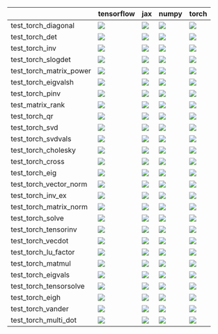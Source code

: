 |                         | tensorflow                                                                                                                                                                             | jax                                                                                                                                                                                    | numpy                                                                                                                                                                                  | torch                                                                                                                                                                                  |
|:------------------------|:---------------------------------------------------------------------------------------------------------------------------------------------------------------------------------------|:---------------------------------------------------------------------------------------------------------------------------------------------------------------------------------------|:---------------------------------------------------------------------------------------------------------------------------------------------------------------------------------------|:---------------------------------------------------------------------------------------------------------------------------------------------------------------------------------------|
| test_torch_diagonal     | <a href="https://github.com/unifyai/ivy/actions/runs/3590800001" rel="noopener noreferrer" target="_blank"><img src=https://img.shields.io/badge/-failure-red></a>                     | <a href="https://github.com/unifyai/ivy/actions/runs/3590800001" rel="noopener noreferrer" target="_blank"><img src=https://img.shields.io/badge/-failure-red></a>                     | <a href="https://github.com/unifyai/ivy/actions/runs/3590800001" rel="noopener noreferrer" target="_blank"><img src=https://img.shields.io/badge/-failure-red></a>                     | <a href="https://github.com/unifyai/ivy/actions/runs/3590800001" rel="noopener noreferrer" target="_blank"><img src=https://img.shields.io/badge/-failure-red></a>                     |
| test_torch_det          | <a href="https://github.com/unifyai/ivy/actions/runs/4623034805/jobs/8176439398" rel="noopener noreferrer" target="_blank"><img src=https://img.shields.io/badge/-failure-red></a>     | <a href="https://github.com/unifyai/ivy/actions/runs/4623034805/jobs/8176439398" rel="noopener noreferrer" target="_blank"><img src=https://img.shields.io/badge/-failure-red></a>     | <a href="https://github.com/unifyai/ivy/actions/runs/4623034805/jobs/8176439398" rel="noopener noreferrer" target="_blank"><img src=https://img.shields.io/badge/-failure-red></a>     | <a href="https://github.com/unifyai/ivy/actions/runs/4623034805/jobs/8176439398" rel="noopener noreferrer" target="_blank"><img src=https://img.shields.io/badge/-failure-red></a>     |
| test_torch_inv          | <a href="https://github.com/unifyai/ivy/actions/runs/4623034805/jobs/8176439398" rel="noopener noreferrer" target="_blank"><img src=https://img.shields.io/badge/-failure-red></a>     | <a href="https://github.com/unifyai/ivy/actions/runs/4623034805/jobs/8176439398" rel="noopener noreferrer" target="_blank"><img src=https://img.shields.io/badge/-failure-red></a>     | <a href="https://github.com/unifyai/ivy/actions/runs/4623034805/jobs/8176439398" rel="noopener noreferrer" target="_blank"><img src=https://img.shields.io/badge/-failure-red></a>     | <a href="https://github.com/unifyai/ivy/actions/runs/4623034805/jobs/8176439398" rel="noopener noreferrer" target="_blank"><img src=https://img.shields.io/badge/-failure-red></a>     |
| test_torch_slogdet      | <a href="https://github.com/unifyai/ivy/actions/runs/4623034805/jobs/8176439398" rel="noopener noreferrer" target="_blank"><img src=https://img.shields.io/badge/-failure-red></a>     | <a href="https://github.com/unifyai/ivy/actions/runs/4623034805/jobs/8176439398" rel="noopener noreferrer" target="_blank"><img src=https://img.shields.io/badge/-failure-red></a>     | <a href="https://github.com/unifyai/ivy/actions/runs/4623034805/jobs/8176439398" rel="noopener noreferrer" target="_blank"><img src=https://img.shields.io/badge/-failure-red></a>     | <a href="https://github.com/unifyai/ivy/actions/runs/4623034805/jobs/8176439398" rel="noopener noreferrer" target="_blank"><img src=https://img.shields.io/badge/-failure-red></a>     |
| test_torch_matrix_power | <a href="https://github.com/unifyai/ivy/actions/runs/4623034805/jobs/8176439398" rel="noopener noreferrer" target="_blank"><img src=https://img.shields.io/badge/-failure-red></a>     | <a href="https://github.com/unifyai/ivy/actions/runs/4623034805/jobs/8176439398" rel="noopener noreferrer" target="_blank"><img src=https://img.shields.io/badge/-failure-red></a>     | <a href="https://github.com/unifyai/ivy/actions/runs/4623034805/jobs/8176439398" rel="noopener noreferrer" target="_blank"><img src=https://img.shields.io/badge/-failure-red></a>     | <a href="https://github.com/unifyai/ivy/actions/runs/4623034805/jobs/8176439398" rel="noopener noreferrer" target="_blank"><img src=https://img.shields.io/badge/-failure-red></a>     |
| test_torch_eigvalsh     | <a href="https://github.com/unifyai/ivy/actions/runs/4623034805/jobs/8176439398" rel="noopener noreferrer" target="_blank"><img src=https://img.shields.io/badge/-success-success></a> | <a href="https://github.com/unifyai/ivy/actions/runs/4623034805/jobs/8176439398" rel="noopener noreferrer" target="_blank"><img src=https://img.shields.io/badge/-success-success></a> | <a href="https://github.com/unifyai/ivy/actions/runs/4623034805/jobs/8176439398" rel="noopener noreferrer" target="_blank"><img src=https://img.shields.io/badge/-success-success></a> | <a href="https://github.com/unifyai/ivy/actions/runs/4623034805/jobs/8176439398" rel="noopener noreferrer" target="_blank"><img src=https://img.shields.io/badge/-success-success></a> |
| test_torch_pinv         | <a href="https://github.com/unifyai/ivy/actions/runs/4623034805/jobs/8176439398" rel="noopener noreferrer" target="_blank"><img src=https://img.shields.io/badge/-success-success></a> | <a href="https://github.com/unifyai/ivy/actions/runs/4623034805/jobs/8176439398" rel="noopener noreferrer" target="_blank"><img src=https://img.shields.io/badge/-success-success></a> | <a href="https://github.com/unifyai/ivy/actions/runs/4623034805/jobs/8176439398" rel="noopener noreferrer" target="_blank"><img src=https://img.shields.io/badge/-failure-red></a>     | <a href="https://github.com/unifyai/ivy/actions/runs/4623034805/jobs/8176439398" rel="noopener noreferrer" target="_blank"><img src=https://img.shields.io/badge/-success-success></a> |
| test_matrix_rank        | <a href="https://github.com/unifyai/ivy/actions/runs/4623034805/jobs/8176439398" rel="noopener noreferrer" target="_blank"><img src=https://img.shields.io/badge/-failure-red></a>     | <a href="https://github.com/unifyai/ivy/actions/runs/4623034805/jobs/8176439398" rel="noopener noreferrer" target="_blank"><img src=https://img.shields.io/badge/-failure-red></a>     | <a href="https://github.com/unifyai/ivy/actions/runs/4623034805/jobs/8176439398" rel="noopener noreferrer" target="_blank"><img src=https://img.shields.io/badge/-failure-red></a>     | <a href="https://github.com/unifyai/ivy/actions/runs/4623034805/jobs/8176439398" rel="noopener noreferrer" target="_blank"><img src=https://img.shields.io/badge/-failure-red></a>     |
| test_torch_qr           | <a href="https://github.com/unifyai/ivy/actions/runs/4623034805/jobs/8176439398" rel="noopener noreferrer" target="_blank"><img src=https://img.shields.io/badge/-failure-red></a>     | <a href="https://github.com/unifyai/ivy/actions/runs/4623034805/jobs/8176439398" rel="noopener noreferrer" target="_blank"><img src=https://img.shields.io/badge/-failure-red></a>     | <a href="https://github.com/unifyai/ivy/actions/runs/4623034805/jobs/8176439398" rel="noopener noreferrer" target="_blank"><img src=https://img.shields.io/badge/-failure-red></a>     | <a href="https://github.com/unifyai/ivy/actions/runs/4623034805/jobs/8176439398" rel="noopener noreferrer" target="_blank"><img src=https://img.shields.io/badge/-failure-red></a>     |
| test_torch_svd          | <a href="null" rel="noopener noreferrer" target="_blank"><img src=https://img.shields.io/badge/-failure-red></a>                                                                       | <a href="https://github.com/unifyai/ivy/actions/runs/4623034805/jobs/8176439398" rel="noopener noreferrer" target="_blank"><img src=https://img.shields.io/badge/-failure-red></a>     | <a href="https://github.com/unifyai/ivy/actions/runs/4623034805/jobs/8176439398" rel="noopener noreferrer" target="_blank"><img src=https://img.shields.io/badge/-failure-red></a>     | <a href="https://github.com/unifyai/ivy/actions/runs/4623034805/jobs/8176439398" rel="noopener noreferrer" target="_blank"><img src=https://img.shields.io/badge/-failure-red></a>     |
| test_torch_svdvals      | <a href="https://github.com/unifyai/ivy/actions/runs/4623034805/jobs/8176439398" rel="noopener noreferrer" target="_blank"><img src=https://img.shields.io/badge/-success-success></a> | <a href="https://github.com/unifyai/ivy/actions/runs/4623034805/jobs/8176439398" rel="noopener noreferrer" target="_blank"><img src=https://img.shields.io/badge/-success-success></a> | <a href="https://github.com/unifyai/ivy/actions/runs/4623034805/jobs/8176439398" rel="noopener noreferrer" target="_blank"><img src=https://img.shields.io/badge/-success-success></a> | <a href="https://github.com/unifyai/ivy/actions/runs/4623034805/jobs/8176439398" rel="noopener noreferrer" target="_blank"><img src=https://img.shields.io/badge/-success-success></a> |
| test_torch_cholesky     | <a href="https://github.com/unifyai/ivy/actions/runs/4623034805/jobs/8176439398" rel="noopener noreferrer" target="_blank"><img src=https://img.shields.io/badge/-success-success></a> | <a href="https://github.com/unifyai/ivy/actions/runs/4623034805/jobs/8176439398" rel="noopener noreferrer" target="_blank"><img src=https://img.shields.io/badge/-success-success></a> | <a href="https://github.com/unifyai/ivy/actions/runs/4623034805/jobs/8176439398" rel="noopener noreferrer" target="_blank"><img src=https://img.shields.io/badge/-success-success></a> | <a href="https://github.com/unifyai/ivy/actions/runs/4623034805/jobs/8176439398" rel="noopener noreferrer" target="_blank"><img src=https://img.shields.io/badge/-success-success></a> |
| test_torch_cross        | <a href="null" rel="noopener noreferrer" target="_blank"><img src=https://img.shields.io/badge/-success-success></a>                                                                   | <a href="https://github.com/unifyai/ivy/actions/runs/4623034805/jobs/8176439398" rel="noopener noreferrer" target="_blank"><img src=https://img.shields.io/badge/-success-success></a> | <a href="https://github.com/unifyai/ivy/actions/runs/4623034805/jobs/8176439398" rel="noopener noreferrer" target="_blank"><img src=https://img.shields.io/badge/-success-success></a> | <a href="https://github.com/unifyai/ivy/actions/runs/4623034805/jobs/8176439398" rel="noopener noreferrer" target="_blank"><img src=https://img.shields.io/badge/-success-success></a> |
| test_torch_eig          | <a href="https://github.com/unifyai/ivy/actions/runs/4623034805/jobs/8176439398" rel="noopener noreferrer" target="_blank"><img src=https://img.shields.io/badge/-failure-red></a>     | <a href="https://github.com/unifyai/ivy/actions/runs/4623034805/jobs/8176439398" rel="noopener noreferrer" target="_blank"><img src=https://img.shields.io/badge/-failure-red></a>     | <a href="https://github.com/unifyai/ivy/actions/runs/4623034805/jobs/8176439398" rel="noopener noreferrer" target="_blank"><img src=https://img.shields.io/badge/-failure-red></a>     | <a href="https://github.com/unifyai/ivy/actions/runs/4623034805/jobs/8176439398" rel="noopener noreferrer" target="_blank"><img src=https://img.shields.io/badge/-failure-red></a>     |
| test_torch_vector_norm  | <a href="https://github.com/unifyai/ivy/actions/runs/4623034805/jobs/8176439398" rel="noopener noreferrer" target="_blank"><img src=https://img.shields.io/badge/-success-success></a> | <a href="https://github.com/unifyai/ivy/actions/runs/4623034805/jobs/8176439398" rel="noopener noreferrer" target="_blank"><img src=https://img.shields.io/badge/-success-success></a> | <a href="https://github.com/unifyai/ivy/actions/runs/4623034805/jobs/8176439398" rel="noopener noreferrer" target="_blank"><img src=https://img.shields.io/badge/-success-success></a> | <a href="https://github.com/unifyai/ivy/actions/runs/4623034805/jobs/8176439398" rel="noopener noreferrer" target="_blank"><img src=https://img.shields.io/badge/-success-success></a> |
| test_torch_inv_ex       | <a href="https://github.com/unifyai/ivy/actions/runs/4623034805/jobs/8176439398" rel="noopener noreferrer" target="_blank"><img src=https://img.shields.io/badge/-failure-red></a>     | <a href="https://github.com/unifyai/ivy/actions/runs/4623034805/jobs/8176439398" rel="noopener noreferrer" target="_blank"><img src=https://img.shields.io/badge/-failure-red></a>     | <a href="https://github.com/unifyai/ivy/actions/runs/4623034805/jobs/8176439398" rel="noopener noreferrer" target="_blank"><img src=https://img.shields.io/badge/-failure-red></a>     | <a href="https://github.com/unifyai/ivy/actions/runs/4623034805/jobs/8176439398" rel="noopener noreferrer" target="_blank"><img src=https://img.shields.io/badge/-failure-red></a>     |
| test_torch_matrix_norm  | <a href="null" rel="noopener noreferrer" target="_blank"><img src=https://img.shields.io/badge/-success-success></a>                                                                   | <a href="https://github.com/unifyai/ivy/actions/runs/4623034805/jobs/8176439398" rel="noopener noreferrer" target="_blank"><img src=https://img.shields.io/badge/-failure-red></a>     | <a href="https://github.com/unifyai/ivy/actions/runs/4623034805/jobs/8176439398" rel="noopener noreferrer" target="_blank"><img src=https://img.shields.io/badge/-failure-red></a>     | <a href="https://github.com/unifyai/ivy/actions/runs/4623034805/jobs/8176439398" rel="noopener noreferrer" target="_blank"><img src=https://img.shields.io/badge/-failure-red></a>     |
| test_torch_solve        | <a href="https://github.com/unifyai/ivy/actions/runs/4623034805/jobs/8176439398" rel="noopener noreferrer" target="_blank"><img src=https://img.shields.io/badge/-failure-red></a>     | <a href="https://github.com/unifyai/ivy/actions/runs/4623034805/jobs/8176439398" rel="noopener noreferrer" target="_blank"><img src=https://img.shields.io/badge/-failure-red></a>     | <a href="https://github.com/unifyai/ivy/actions/runs/4623034805/jobs/8176439398" rel="noopener noreferrer" target="_blank"><img src=https://img.shields.io/badge/-failure-red></a>     | <a href="https://github.com/unifyai/ivy/actions/runs/4623034805/jobs/8176439398" rel="noopener noreferrer" target="_blank"><img src=https://img.shields.io/badge/-failure-red></a>     |
| test_torch_tensorinv    | <a href="https://github.com/unifyai/ivy/actions/runs/4623034805/jobs/8176439398" rel="noopener noreferrer" target="_blank"><img src=https://img.shields.io/badge/-success-success></a> | <a href="https://github.com/unifyai/ivy/actions/runs/4623034805/jobs/8176439398" rel="noopener noreferrer" target="_blank"><img src=https://img.shields.io/badge/-success-success></a> | <a href="https://github.com/unifyai/ivy/actions/runs/4623034805/jobs/8176439398" rel="noopener noreferrer" target="_blank"><img src=https://img.shields.io/badge/-success-success></a> | <a href="https://github.com/unifyai/ivy/actions/runs/4623034805/jobs/8176439398" rel="noopener noreferrer" target="_blank"><img src=https://img.shields.io/badge/-success-success></a> |
| test_torch_vecdot       | <a href="https://github.com/unifyai/ivy/actions/runs/4623034805/jobs/8176439398" rel="noopener noreferrer" target="_blank"><img src=https://img.shields.io/badge/-failure-red></a>     | <a href="https://github.com/unifyai/ivy/actions/runs/4623034805/jobs/8176439398" rel="noopener noreferrer" target="_blank"><img src=https://img.shields.io/badge/-failure-red></a>     | <a href="https://github.com/unifyai/ivy/actions/runs/4623034805/jobs/8176439398" rel="noopener noreferrer" target="_blank"><img src=https://img.shields.io/badge/-failure-red></a>     | <a href="https://github.com/unifyai/ivy/actions/runs/4623034805/jobs/8176439398" rel="noopener noreferrer" target="_blank"><img src=https://img.shields.io/badge/-failure-red></a>     |
| test_torch_lu_factor    | <a href="https://github.com/unifyai/ivy/actions/runs/4623034805/jobs/8176439398" rel="noopener noreferrer" target="_blank"><img src=https://img.shields.io/badge/-failure-red></a>     | <a href="https://github.com/unifyai/ivy/actions/runs/4623034805/jobs/8176439398" rel="noopener noreferrer" target="_blank"><img src=https://img.shields.io/badge/-failure-red></a>     | <a href="https://github.com/unifyai/ivy/actions/runs/4623034805/jobs/8176439398" rel="noopener noreferrer" target="_blank"><img src=https://img.shields.io/badge/-failure-red></a>     | <a href="https://github.com/unifyai/ivy/actions/runs/4623034805/jobs/8176439398" rel="noopener noreferrer" target="_blank"><img src=https://img.shields.io/badge/-failure-red></a>     |
| test_torch_matmul       | <a href="null" rel="noopener noreferrer" target="_blank"><img src=https://img.shields.io/badge/-success-success></a>                                                                   | <a href="https://github.com/unifyai/ivy/actions/runs/4623034805/jobs/8176439398" rel="noopener noreferrer" target="_blank"><img src=https://img.shields.io/badge/-success-success></a> | <a href="https://github.com/unifyai/ivy/actions/runs/4623034805/jobs/8176439398" rel="noopener noreferrer" target="_blank"><img src=https://img.shields.io/badge/-success-success></a> | <a href="https://github.com/unifyai/ivy/actions/runs/4623034805/jobs/8176439398" rel="noopener noreferrer" target="_blank"><img src=https://img.shields.io/badge/-success-success></a> |
| test_torch_eigvals      | <a href="https://github.com/unifyai/ivy/actions/runs/4623034805/jobs/8176439398" rel="noopener noreferrer" target="_blank"><img src=https://img.shields.io/badge/-failure-red></a>     | <a href="https://github.com/unifyai/ivy/actions/runs/4623034805/jobs/8176439398" rel="noopener noreferrer" target="_blank"><img src=https://img.shields.io/badge/-failure-red></a>     | <a href="https://github.com/unifyai/ivy/actions/runs/4623034805/jobs/8176439398" rel="noopener noreferrer" target="_blank"><img src=https://img.shields.io/badge/-failure-red></a>     | <a href="https://github.com/unifyai/ivy/actions/runs/4623034805/jobs/8176439398" rel="noopener noreferrer" target="_blank"><img src=https://img.shields.io/badge/-failure-red></a>     |
| test_torch_tensorsolve  | <a href="https://github.com/unifyai/ivy/actions/runs/4623034805/jobs/8176439398" rel="noopener noreferrer" target="_blank"><img src=https://img.shields.io/badge/-success-success></a> | <a href="https://github.com/unifyai/ivy/actions/runs/4623034805/jobs/8176439398" rel="noopener noreferrer" target="_blank"><img src=https://img.shields.io/badge/-success-success></a> | <a href="https://github.com/unifyai/ivy/actions/runs/4623034805/jobs/8176439398" rel="noopener noreferrer" target="_blank"><img src=https://img.shields.io/badge/-success-success></a> | <a href="https://github.com/unifyai/ivy/actions/runs/4623034805/jobs/8176439398" rel="noopener noreferrer" target="_blank"><img src=https://img.shields.io/badge/-success-success></a> |
| test_torch_eigh         | <a href="null" rel="noopener noreferrer" target="_blank"><img src=https://img.shields.io/badge/-failure-red></a>                                                                       | <a href="https://github.com/unifyai/ivy/actions/runs/4623034805/jobs/8176439398" rel="noopener noreferrer" target="_blank"><img src=https://img.shields.io/badge/-failure-red></a>     | <a href="https://github.com/unifyai/ivy/actions/runs/4623034805/jobs/8176439398" rel="noopener noreferrer" target="_blank"><img src=https://img.shields.io/badge/-failure-red></a>     | <a href="https://github.com/unifyai/ivy/actions/runs/4623034805/jobs/8176439398" rel="noopener noreferrer" target="_blank"><img src=https://img.shields.io/badge/-failure-red></a>     |
| test_torch_vander       | <a href="https://github.com/unifyai/ivy/actions/runs/4623034805/jobs/8176439398" rel="noopener noreferrer" target="_blank"><img src=https://img.shields.io/badge/-success-success></a> | <a href="https://github.com/unifyai/ivy/actions/runs/4623034805/jobs/8176439398" rel="noopener noreferrer" target="_blank"><img src=https://img.shields.io/badge/-success-success></a> | <a href="https://github.com/unifyai/ivy/actions/runs/4623034805/jobs/8176439398" rel="noopener noreferrer" target="_blank"><img src=https://img.shields.io/badge/-success-success></a> | <a href="https://github.com/unifyai/ivy/actions/runs/4623034805/jobs/8176439398" rel="noopener noreferrer" target="_blank"><img src=https://img.shields.io/badge/-success-success></a> |
| test_torch_multi_dot    | <a href="https://github.com/unifyai/ivy/actions/runs/4623034805/jobs/8176439398" rel="noopener noreferrer" target="_blank"><img src=https://img.shields.io/badge/-success-success></a> | <a href="https://github.com/unifyai/ivy/actions/runs/4623034805/jobs/8176439398" rel="noopener noreferrer" target="_blank"><img src=https://img.shields.io/badge/-success-success></a> | <a href="https://github.com/unifyai/ivy/actions/runs/4623034805/jobs/8176439398" rel="noopener noreferrer" target="_blank"><img src=https://img.shields.io/badge/-success-success></a> | <a href="https://github.com/unifyai/ivy/actions/runs/4623034805/jobs/8176439398" rel="noopener noreferrer" target="_blank"><img src=https://img.shields.io/badge/-success-success></a> |